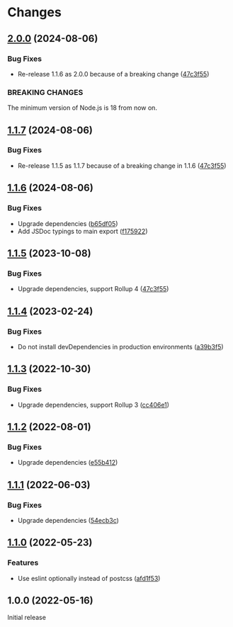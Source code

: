 # Changes

## [2.0.0](https://github.com/prantlf/rollup-plugin-css-lit/compare/v1.1.6...v2.0.0) (2024-08-06)

### Bug Fixes

* Re-release 1.1.6 as 2.0.0 because of a breaking change ([47c3f55](https://github.com/prantlf/rollup-plugin-css-lit/commit/47c3f55d8ed6976e0618359121a916eb41ddc691))

### BREAKING CHANGES

The minimum version of Node.js is 18 from now on.

## [1.1.7](https://github.com/prantlf/rollup-plugin-css-lit/compare/v1.1.5...v1.1.7) (2024-08-06)

### Bug Fixes

* Re-release 1.1.5 as 1.1.7 because of a breaking change in 1.1.6 ([47c3f55](https://github.com/prantlf/rollup-plugin-css-lit/commit/47c3f55d8ed6976e0618359121a916eb41ddc691))

## [1.1.6](https://github.com/prantlf/rollup-plugin-css-lit/compare/v1.1.5...v1.1.6) (2024-08-06)

### Bug Fixes

* Upgrade dependencies ([b65df05](https://github.com/prantlf/rollup-plugin-css-lit/commit/b65df053c2b94b9ca49c59c414a569eb1822ab11))
* Add JSDoc typings to main export ([f175922](https://github.com/prantlf/rollup-plugin-css-lit/commit/f175922d1969c81646b363e71775380df73179f8))

## [1.1.5](https://github.com/prantlf/rollup-plugin-css-lit/compare/v1.1.4...v1.1.5) (2023-10-08)

### Bug Fixes

* Upgrade dependencies, support Rollup 4 ([47c3f55](https://github.com/prantlf/rollup-plugin-css-lit/commit/47c3f55d8ed6976e0618359121a916eb41ddc691))

## [1.1.4](https://github.com/prantlf/rollup-plugin-css-lit/compare/v1.1.3...v1.1.4) (2023-02-24)

### Bug Fixes

* Do not install devDependencies in production environments ([a39b3f5](https://github.com/prantlf/rollup-plugin-css-lit/commit/a39b3f5f2523a84eac4660cd307bd206e91be962))

## [1.1.3](https://github.com/prantlf/rollup-plugin-css-lit/compare/v1.1.2...v1.1.3) (2022-10-30)

### Bug Fixes

* Upgrade dependencies, support Rollup 3 ([cc406e1](https://github.com/prantlf/rollup-plugin-css-lit/commit/cc406e1ed8d472daaf377f1213fe5d6acb38491e))

## [1.1.2](https://github.com/prantlf/rollup-plugin-css-lit/compare/v1.1.1...v1.1.2) (2022-08-01)

### Bug Fixes

* Upgrade dependencies ([e55b412](https://github.com/prantlf/rollup-plugin-css-lit/commit/e55b4123d9d2556bcd0b4a86eac67440305323cd))

## [1.1.1](https://github.com/prantlf/rollup-plugin-css-lit/compare/v1.1.0...v1.1.1) (2022-06-03)

### Bug Fixes

* Upgrade dependencies ([54ecb3c](https://github.com/prantlf/rollup-plugin-css-lit/commit/54ecb3cfada4a75f2bd4cede73e0e27ff4b62e4e))

## [1.1.0](https://github.com/prantlf/rollup-plugin-css-lit/compare/v1.0.0...v1.1.0) (2022-05-23)

### Features

* Use eslint optionally instead of postcss ([afd1f53](https://github.com/prantlf/rollup-plugin-css-lit/commit/afd1f53fdf13e2af31da6d70502aeeb0000f6426))

## 1.0.0 (2022-05-16)

Initial release
